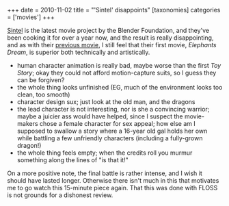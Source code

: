 +++
date = 2010-11-02
title = "'Sintel' disappoints"
[taxonomies]
categories = ['movies']
+++

[Sintel] is the latest movie project by the Blender Foundation, and
they've been cooking it for over a year now, and the result is really
disappointing, and as with their [previous movie], I still feel that
their first movie, *Elephants Dream*, is superior both technically and
artistically.

-   human character animation is really bad, maybe worse than the first
    *Toy Story*; okay they could not afford motion-capture suits, so I
    guess they can be forgiven?
-   the whole thing looks unfinished (EG, much of the environment looks
    too clean, too smooth)
-   character design sux; just look at the old man, and the dragons
-   the lead character is not interesting, nor is she a convincing
    warrior; maybe a juicier ass would have helped, since I suspect the
    movie-makers chose a female character for sex appeal; how else am I
    supposed to swallow a story where a 16-year old gal holds her own
    while battling a few unfriendly characters (including a fully-grown
    dragon!)
-   the whole thing feels empty; when the credits roll you murmur
    something along the lines of "is that it!"

On a more positive note, the final battle is rather intense, and I wish
it should have lasted longer. Otherwise there isn't much in this that
motivates me to go watch this 15-minute piece again. That this was done
with FLOSS is not grounds for a dishonest review.

  [Sintel]: http://www.sintel.org/
  [previous movie]: @/project-peach-disappoints.md
